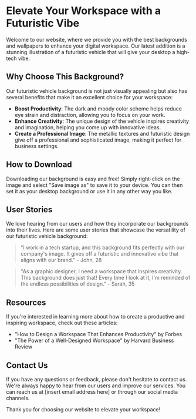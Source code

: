 <!--font:Creepster-->

# Elevate Your Workspace with a Futuristic Vibe

Welcome to our website, where we provide you with the best backgrounds and wallpapers to enhance your digital workspace. Our latest addition is a stunning illustration of a futuristic vehicle that will give your desktop a high-tech vibe.

## Why Choose This Background?

Our futuristic vehicle background is not just visually appealing but also has several benefits that make it an excellent choice for your workspace:

- **Boost Productivity**: The dark and moody color scheme helps reduce eye strain and distraction, allowing you to focus on your work.
- **Enhance Creativity**: The unique design of the vehicle inspires creativity and imagination, helping you come up with innovative ideas.
- **Create a Professional Image**: The metallic textures and futuristic design give off a professional and sophisticated image, making it perfect for business settings.

## How to Download

Downloading our background is easy and free! Simply right-click on the image and select "Save image as" to save it to your device. You can then set it as your desktop background or use it in any other way you like.

## User Stories

We love hearing from our users and how they incorporate our backgrounds into their lives. Here are some user stories that showcase the versatility of our futuristic vehicle background:

> "I work in a tech startup, and this background fits perfectly with our company's image. It gives off a futuristic and innovative vibe that aligns with our brand." - John, 28

> "As a graphic designer, I need a workspace that inspires creativity. This background does just that! Every time I look at it, I'm reminded of the endless possibilities of design." - Sarah, 35

## Resources

If you're interested in learning more about how to create a productive and inspiring workspace, check out these articles:

- "How to Design a Workspace That Enhances Productivity" by Forbes
- "The Power of a Well-Designed Workspace" by Harvard Business Review

## Contact Us

If you have any questions or feedback, please don't hesitate to contact us. We're always happy to hear from our users and improve our services. You can reach us at [insert email address here] or through our social media channels.

Thank you for choosing our website to elevate your workspace!

<!--

Write me content for website with wallpaper which alt text is:

"A wallpaper with a simple illustration of a futuristic vehicle, with metallic textures and a dark and moody color scheme."

The name/title of the page should not be 1:1 copy of the alt text but rather a real content of the website which is using this wallpaper.

- Use markdown format 
- Start with heading
- Heading should be short and concise
- The content should look like a real website 
- The website should not be about the wallpaper, wallpaper is just a related background
- Heading should be contain work "wallpaper" or "background"
- Include real sections like references, contact, user stories, etc. use things relevant to the page purpose.
- Feel free to use structure like headings, bullets, numbering, blockquotes, paragraphs, horizontal lines, etc.
- You can use formatting like bold or _italic_
- You can include UTF-8 emojis
- Links should be only #hash anchors (and you can refer to the document itself)
- Do not include images


---


# Futuristic Vehicle Wallpaper for Your High-Tech Workspace

Welcome to our website, where we provide you with the best backgrounds and wallpapers to enhance your digital workspace. Our latest addition is a stunning wallpaper featuring a simple illustration of a futuristic vehicle. The metallic textures and dark color scheme make it perfect for those who want to add a touch of sophistication and high-tech vibe to their desktop.

## Why Choose This Wallpaper?

Our futuristic vehicle wallpaper is not just visually appealing but also has several benefits that make it an excellent choice for your workspace:

- **Boost Productivity**: The dark and moody color scheme helps reduce eye strain and distraction, allowing you to focus on your work.
- **Enhance Creativity**: The unique design of the vehicle inspires creativity and imagination, helping you come up with innovative ideas.
- **Create a Professional Image**: The metallic textures and futuristic design give off a professional and sophisticated image, making it perfect for business settings.

## How to Download

Downloading our wallpaper is easy and free! Simply right-click on the image and select "Save image as" to save it to your device. You can then set it as your desktop background or use it in any other way you like.

## User Stories

We love hearing from our users and how they incorporate our wallpapers into their lives. Here are some user stories that showcase the versatility of our futuristic vehicle wallpaper:

> "I work in a tech startup, and this wallpaper fits perfectly with our company's image. It gives off a futuristic and innovative vibe that aligns with our brand." - John, 28

> "As a graphic designer, I need a workspace that inspires creativity. This wallpaper does just that! Every time I look at it, I'm reminded of the endless possibilities of design." - Sarah, 35

## References

If you're interested in learning more about the benefits of using wallpapers in your workspace, check out these articles:

- "The Science of Productivity and the Benefits of Wallpaper" by Harvard Business Review
- "How to Choose the Perfect Desktop Wallpaper for You" by Lifehacker

## Contact Us

If you have any questions or feedback, please don't hesitate to contact us. We're always happy to hear from our users and improve our services. You can reach us at [insert email address here] or through our social media channels.

Thank you for choosing our website for your wallpaper needs!


---


Heading should not include word "wallpaper". The website should not be about the wallpaper itself, wallpaper is just a related background, rewrite whole content.


---


# Elevate Your Workspace with a Futuristic Vibe

Welcome to our website, where we provide you with the best backgrounds and wallpapers to enhance your digital workspace. Our latest addition is a stunning illustration of a futuristic vehicle that will give your desktop a high-tech vibe.

## Why Choose This Background?

Our futuristic vehicle background is not just visually appealing but also has several benefits that make it an excellent choice for your workspace:

- **Boost Productivity**: The dark and moody color scheme helps reduce eye strain and distraction, allowing you to focus on your work.
- **Enhance Creativity**: The unique design of the vehicle inspires creativity and imagination, helping you come up with innovative ideas.
- **Create a Professional Image**: The metallic textures and futuristic design give off a professional and sophisticated image, making it perfect for business settings.

## How to Download

Downloading our background is easy and free! Simply right-click on the image and select "Save image as" to save it to your device. You can then set it as your desktop background or use it in any other way you like.

## User Stories

We love hearing from our users and how they incorporate our backgrounds into their lives. Here are some user stories that showcase the versatility of our futuristic vehicle background:

> "I work in a tech startup, and this background fits perfectly with our company's image. It gives off a futuristic and innovative vibe that aligns with our brand." - John, 28

> "As a graphic designer, I need a workspace that inspires creativity. This background does just that! Every time I look at it, I'm reminded of the endless possibilities of design." - Sarah, 35

## Resources

If you're interested in learning more about how to create a productive and inspiring workspace, check out these articles:

- "How to Design a Workspace That Enhances Productivity" by Forbes
- "The Power of a Well-Designed Workspace" by Harvard Business Review

## Contact Us

If you have any questions or feedback, please don't hesitate to contact us. We're always happy to hear from our users and improve our services. You can reach us at [insert email address here] or through our social media channels.

Thank you for choosing our website to elevate your workspace!

-->
